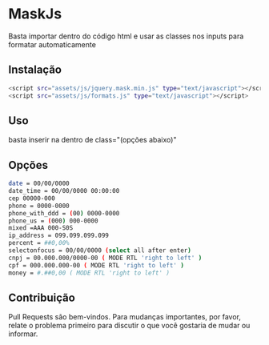 # MaskJs
Basta importar dentro do código html e usar as classes nos inputs para formatar automaticamente

## Instalação
```bash
<script src="assets/js/jquery.mask.min.js" type="text/javascript"></script>
<script src="assets/js/formats.js" type="text/javascript"></script>
```

## Uso
basta inserir na dentro de class="(opções abaixo)"

## Opções
```bash
date = 00/00/0000
date_time = 00/00/0000 00:00:00
cep 00000-000
phone = 0000-0000
phone_with_ddd = (00) 0000-0000
phone_us = (000) 000-0000
mixed =AAA 000-S0S
ip_address = 099.099.099.099
percent = ##0,00%
selectonfocus = 00/00/0000 (select all after enter)
cnpj = 00.000.000/0000-00 ( MODE RTL 'right to left' )
cpf = 000.000.000-00 ( MODE RTL 'right to left' )
money = #.##0,00 ( MODE RTL 'right to left' )
```

## Contribuição
Pull Requests são bem-vindos. Para mudanças importantes, por favor, relate o problema primeiro para discutir o que você gostaria de mudar ou informar.
